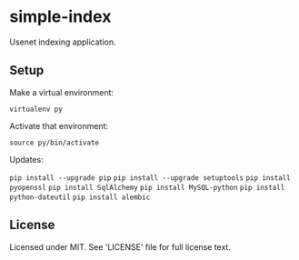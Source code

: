 simple-index
============

Usenet indexing application.

Setup
-----

Make a virtual environment:

`virtualenv py`

Activate that environment:

`source py/bin/activate`

Updates:

`pip install --upgrade pip`
`pip install --upgrade setuptools`
`pip install pyopenssl`
`pip install SqlAlchemy`
`pip install MySQL-python`
`pip install python-dateutil`
`pip install alembic`

License
-------

Licensed under MIT. See 'LICENSE' file for full license text.